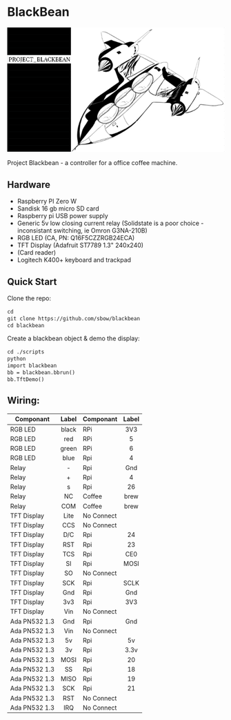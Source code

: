 # BlackBean
![Blackbean Logo](https://raw.githubusercontent.com/sbow/blackbean/master/blackbean.png)

Project Blackbean - a controller for a office coffee machine.


## Hardware
- Raspberry PI Zero W
- Sandisk 16 gb micro SD card
- Raspberry pi USB power supply
- Generic 5v low closing current relay (Solidstate is a poor choice - inconsistant switching, ie Omron G3NA-210B)
- RGB LED (CA, PN: Q16F5CZZRGB24ECA)
- TFT Display (Adafruit ST7789 1.3" 240x240)
- (Card reader)
- Logitech K400+ keyboard and trackpad


## Quick Start
Clone the repo:
```
cd 
git clone https://github.com/sbow/blackbean
cd blackbean
```

Create a blackbean object & demo the display:
```
cd ./scripts
python
import blackbean
bb = blackbean.bbrun()
bb.TftDemo()
```

## Wiring: 
| Componant     | Label | Componant  | Label |
| ------------- |:-----:| ---------- |:-----:|
| RGB LED       | black | RPi        | 3V3   |
| RGB LED       | red   | RPi        | 5     |
| RGB LED       | green | RPi        | 6     |
| RGB LED       | blue  | Rpi        | 4     |
| Relay         | -     | Rpi        | Gnd   |
| Relay         | +     | Rpi        | 4     |
| Relay         | s     | Rpi        | 26    |
| Relay         | NC    | Coffee     | brew  |
| Relay         | COM   | Coffee     | brew  |
| TFT Display   | Lite  | No Connect |       |
| TFT Display   | CCS   | No Connect |       |
| TFT Display   | D/C   | Rpi        | 24    |
| TFT Display   | RST   | Rpi        | 23    |
| TFT Display   | TCS   | Rpi        | CE0   |
| TFT Display   | SI    | Rpi        | MOSI  |
| TFT Display   | SO    | No Connect |       |
| TFT Display   | SCK   | Rpi        | SCLK  |
| TFT Display   | Gnd   | Rpi        | Gnd   |
| TFT Display   | 3v3   | Rpi        | 3V3   |
| TFT Display   | Vin   | No Connect |       |
| Ada PN532 1.3 | Gnd   | Rpi        | Gnd   |
| Ada PN532 1.3 | Vin   | No Connect |       |
| Ada PN532 1.3 | 5v    | Rpi        | 5v    |
| Ada PN532 1.3 | 3v    | Rpi        | 3.3v  |
| Ada PN532 1.3 | MOSI  | Rpi        | 20    |
| Ada PN532 1.3 | SS    | Rpi        | 18    |
| Ada PN532 1.3 | MISO  | Rpi        | 19    |
| Ada PN532 1.3 | SCK   | Rpi        | 21    |
| Ada PN532 1.3 | RST   | No Connect |       |
| Ada PN532 1.3 | IRQ   | No Connect |       |

